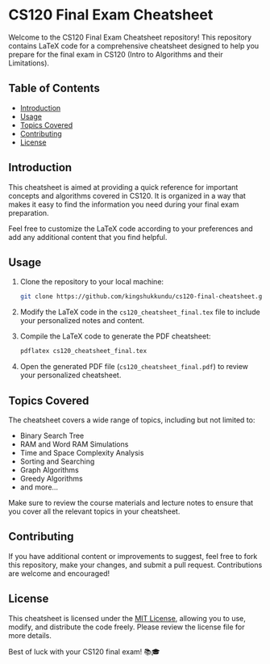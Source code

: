# CS120 Final Exam Cheatsheet

Welcome to the CS120 Final Exam Cheatsheet repository! This repository contains LaTeX code for a comprehensive cheatsheet designed to help you prepare for the final exam in CS120 (Intro to Algorithms and their Limitations).

## Table of Contents

- [Introduction](#introduction)
- [Usage](#usage)
- [Topics Covered](#topics-covered)
- [Contributing](#contributing)
- [License](#license)

## Introduction

This cheatsheet is aimed at providing a quick reference for important concepts and algorithms covered in CS120. It is organized in a way that makes it easy to find the information you need during your final exam preparation.

Feel free to customize the LaTeX code according to your preferences and add any additional content that you find helpful.

## Usage

1. Clone the repository to your local machine:

   ```bash
   git clone https://github.com/kingshukkundu/cs120-final-cheatsheet.git
   ```

2. Modify the LaTeX code in the `cs120_cheatsheet_final.tex` file to include your personalized notes and content.

3. Compile the LaTeX code to generate the PDF cheatsheet:

   ```bash
   pdflatex cs120_cheatsheet_final.tex
   ```

4. Open the generated PDF file (`cs120_cheatsheet_final.pdf`) to review your personalized cheatsheet.

## Topics Covered

The cheatsheet covers a wide range of topics, including but not limited to:

- Binary Search Tree
- RAM and Word RAM Simulations
- Time and Space Complexity Analysis
- Sorting and Searching
- Graph Algorithms
- Greedy Algorithms
- and more...

Make sure to review the course materials and lecture notes to ensure that you cover all the relevant topics in your cheatsheet.

## Contributing

If you have additional content or improvements to suggest, feel free to fork this repository, make your changes, and submit a pull request. Contributions are welcome and encouraged!

## License

This cheatsheet is licensed under the [MIT License](LICENSE), allowing you to use, modify, and distribute the code freely. Please review the license file for more details.

Best of luck with your CS120 final exam! 📚🎓
